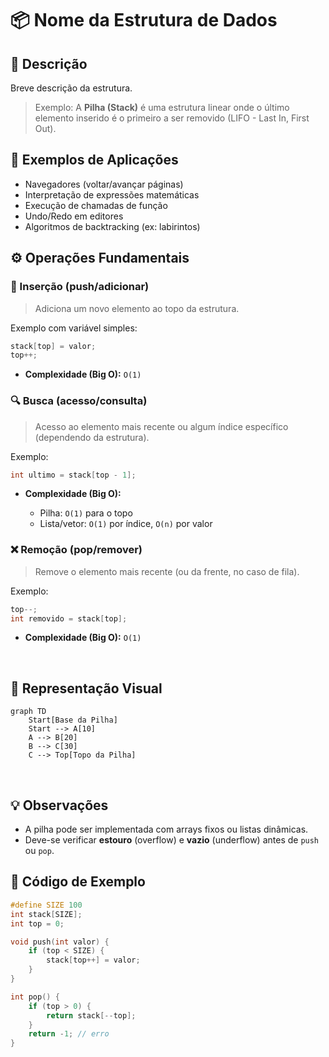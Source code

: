 # 📦 Nome da Estrutura de Dados

## 📝 Descrição

Breve descrição da estrutura.  
> Exemplo: A **Pilha (Stack)** é uma estrutura linear onde o último elemento inserido é o primeiro a ser removido (LIFO - Last In, First Out).


## 📍 Exemplos de Aplicações

- Navegadores (voltar/avançar páginas)
- Interpretação de expressões matemáticas
- Execução de chamadas de função
- Undo/Redo em editores
- Algoritmos de backtracking (ex: labirintos)

## ⚙️ Operações Fundamentais

### 🔼 Inserção (push/adicionar)

> Adiciona um novo elemento ao topo da estrutura.

Exemplo com variável simples:
```c
stack[top] = valor;
top++;
````

* **Complexidade (Big O):** `O(1)`


### 🔍 Busca (acesso/consulta)

> Acesso ao elemento mais recente ou algum índice específico (dependendo da estrutura).

Exemplo:

```c
int ultimo = stack[top - 1];
```

* **Complexidade (Big O):**

  * Pilha: `O(1)` para o topo
  * Lista/vetor: `O(1)` por índice, `O(n)` por valor


### ❌ Remoção (pop/remover)

> Remove o elemento mais recente (ou da frente, no caso de fila).

Exemplo:

```c
top--;
int removido = stack[top];
```

* **Complexidade (Big O):** `O(1)`

<br>

## 🧠 Representação Visual

```mermaid
graph TD
    Start[Base da Pilha]
    Start --> A[10]
    A --> B[20]
    B --> C[30]
    C --> Top[Topo da Pilha]
```

<br>

## 💡 Observações

* A pilha pode ser implementada com arrays fixos ou listas dinâmicas.
* Deve-se verificar **estouro** (overflow) e **vazio** (underflow) antes de `push` ou `pop`.

## 📎 Código de Exemplo

```c
#define SIZE 100
int stack[SIZE];
int top = 0;

void push(int valor) {
    if (top < SIZE) {
        stack[top++] = valor;
    }
}

int pop() {
    if (top > 0) {
        return stack[--top];
    }
    return -1; // erro
}
```
